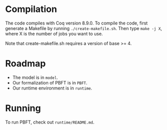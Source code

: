 Compilation
===========

The code compiles with Coq version 8.9.0.  To compile the code, first
generate a Makefile by running `./create-makefile.sh`.  Then type
`make -j X`, where X is the number of jobs you want to use.

Note that create-makefile.sh requires a version of base >= 4.



Roadmap
=======

- The model is in `model`.
- Our formalization of PBFT is in `PBFT`.
- Our runtime environment is in `runtime`.



Running
=======

To run PBFT, check out `runtime/README.md`.
